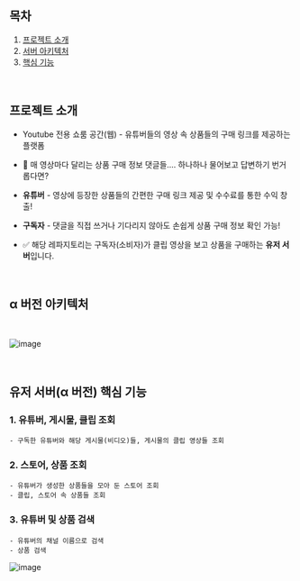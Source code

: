 ## **목차**

1. [프로젝트 소개](#프로젝트-소개)
2. [서버 아키텍처](#α-버전-아키텍처)
3. [핵심 기능](<#유저-서버(α-버전)-핵심-기능>)

<br>

## **프로젝트 소개**

- Youtube 전용 쇼룸 공간(웹) - 유튜버들의 영상 속 상품들의 구매 링크를 제공하는 플랫폼

- 🤔 매 영상마다 달리는 상품 구매 정보 댓글들.... 하나하나 물어보고 답변하기 번거롭다면?

- **유튜버** - 영상에 등장한 상품들의 간편한 구매 링크 제공 및 수수료를 통한 수익 창출!

- **구독자** - 댓글을 직접 쓰거나 기다리지 않아도 손쉽게 상품 구매 정보 확인 가능!

- ✅ 해당 레파지토리는 구독자(소비자)가 클립 영상을 보고 상품을 구매하는 **유저 서버**입니다.

<br>

## **α 버전 아키텍처**

<br>

![image](https://github.com/9659tig/AdminServer/assets/76723045/a5c095f3-3a56-4344-8cdf-4084958d1318)

<br>

## **유저 서버(α 버전) 핵심 기능**

### 1. 유튜버, 게시물, 클립 조회

    - 구독한 유튜버와 해당 게시물(비디오)들, 게시물의 클립 영상들 조회

### 2. 스토어, 상품 조회

    - 유튜버가 생성한 상품들을 모아 둔 스토어 조회
    - 클립, 스토어 속 상품들 조회

### 3. 유튜버 및 상품 검색

    - 유튜버의 채널 이름으로 검색
    - 상품 검색

![image](https://github.com/9659tig/UserServer/assets/76723045/7b144dcf-6c74-4cf2-96cb-55d9cfdc8c1d)
